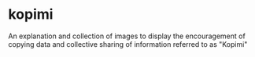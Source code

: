 # kopimi
An explanation and collection of images to display the encouragement of copying data and collective sharing of information referred to as "Kopimi"
